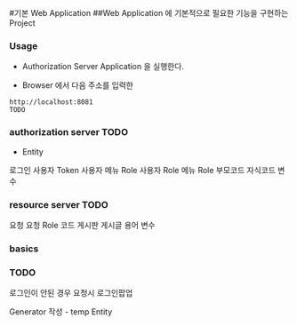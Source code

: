 #기본 Web Application
##Web Application 에 기본적으로 필요한 기능을 구현하는 Project

### Usage

* Authorization Server Application 을 실행한다.

* Browser 에서 다음 주소를 입력한

>
    http://localhost:8081
    TODO

### authorization server TODO

* Entity

로그인
사용자 Token
사용자
메뉴
Role
사용자 Role
메뉴 Role
부모코드
자식코드
변수

### resource server TODO

요청
요청 Role
코드
게시판
게시글
용어
변수

### basics

### TODO

로그인이 안된 경우 요청시 로그인팝업

Generator 작성 - temp Entity